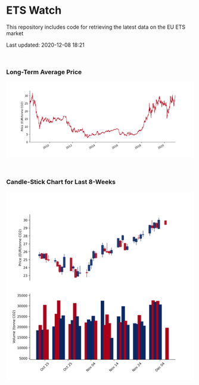 # ETS Watch

This repository includes code for retrieving the latest data on the EU ETS market

Last updated: 2020-12-08 18:21

<br>

### Long-Term Average Price

![Long-term average](img/long_term_avg.png)

<br>

### Candle-Stick Chart for Last 8-Weeks

![Open, High, Low, Close & Volume](img/ohlc_vol.png)
